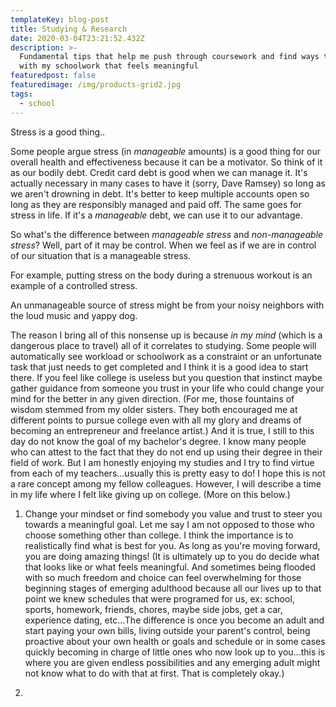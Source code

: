 ```yaml
---
templateKey: blog-post
title: Studying & Research
date: 2020-03-04T23:21:52.432Z
description: >-
  Fundamental tips that help me push through coursework and find ways to engage
  with my schoolwork that feels meaningful
featuredpost: false
featuredimage: /img/products-grid2.jpg
tags:
  - school
---
```

Stress is a good thing..

Some people argue stress (in _manageable_ amounts) is a good thing for our overall health and effectiveness because it can be a motivator. So think of it as our bodily debt. Credit card debt is good when we can manage it. It's actually necessary in many cases to have it (sorry, Dave Ramsey) so long as we aren't drowning in debt. It's better to keep multiple accounts open so long as they are responsibly managed and paid off. The same goes for stress in life. If it's a _manageable_ debt, we can use it to our advantage.

So what's the difference between _manageable stress_ and _non-manageable stress_? Well, part of it may be control. When we feel as if we are in control of our situation that is a manageable stress. 

For example, putting stress on the body during a strenuous workout is an example of a controlled stress. 

An unmanageable source of stress might be from your noisy neighbors with the loud music and yappy dog. 

The reason I bring all of this nonsense up is because _in my mind_ (which is a dangerous place to travel) all of it correlates to studying. Some people will automatically see workload or schoolwork as a constraint or an unfortunate task that just needs to get completed and I think it is a good idea to start there. If you feel like college is useless but you question that instinct maybe gather guidance from someone you trust in your life who could change your mind for the better in any given direction. (For me, those fountains of wisdom stemmed from my older sisters. They both encouraged me at different points to pursue college even with all my glory and dreams of becoming an entrepreneur and freelance artist.) And it is true, I still to this day do not know the goal of my bachelor's degree. I know many people who can attest to the fact that they do not end up using their degree in their field of work. But I am honestly enjoying my studies and I try to find virtue from each of my teachers...usually this is pretty easy to do! I hope this is not a rare concept among my fellow colleagues. However, I will describe a time in my life where I felt like giving up on college. (More on this below.)

1. Change your mindset or find somebody you value and trust to steer you towards a meaningful goal. Let me say I am not opposed to those who choose something other than college. I think the importance is to realistically find what is best for you. As long as you're moving forward, you are doing amazing things! (It is ultimately up to you do decide what that looks like or what feels meaningful. And sometimes being flooded with so much freedom and choice can feel overwhelming for those beginning stages of emerging adulthood because all our lives up to that point we knew schedules that were programed for us, ex: school, sports, homework, friends, chores, maybe side jobs, get a car, experience dating, etc...The difference is once you become an adult and start paying your own bills, living outside your parent's control, being proactive about your own health or goals and schedule or in some cases quickly becoming in charge of little ones who now look up to you...this is where you are given endless possibilities and any emerging adult might not know what to do with that at first. That is completely okay.) 

2.
